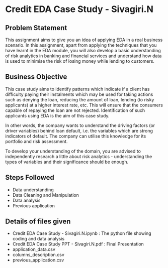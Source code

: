 # Credit EDA Case Study - Sivagiri.N

## Problem Statement


This assignment aims to give you an idea of applying EDA in a real business scenario. In this assignment, 
apart from applying the techniques that you have learnt in the EDA module, you will also develop a basic understanding of risk analytics in banking and financial services 
and understand how data is used to minimise the risk of losing money while lending to customers.

## Business Objective

This case study aims to identify patterns which indicate if a client has difficulty paying their instalments which may be used for taking actions such as denying the loan,
reducing the amount of loan, lending (to risky applicants) at a higher interest rate, etc. This will ensure that the consumers capable of repaying the loan are not rejected. 
Identification of such applicants using EDA is the aim of this case study.
 
In other words, the company wants to understand the driving factors (or driver variables) behind loan default, i.e. the variables which are strong indicators of default. 
The company can utilise this knowledge for its portfolio and risk assessment.

To develop your understanding of the domain, you are advised to independently research a little about risk analytics - understanding the types of variables and their significance should be enough.

## Steps Followed

- Data understanding
- Data Cleaning and Manipulation
- Data analysis
- Previous application

  
## Details of files given
- Credit EDA Case Study - Sivagiri.N.ipynb : The python file showing coding and data analysis
- Credit EDA Case Study PPT - Sivagiri.N.pdf : Final Presentation
- application_data.csv 
- columns_description.csv
- previous_application.csv
